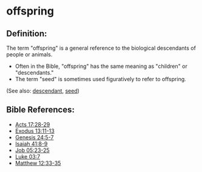 # offspring #

## Definition: ##

The term "offspring" is a general reference to the biological descendants of people or animals.

* Often in the Bible, "offspring" has the same meaning as "children" or "descendants."
* The term "seed" is sometimes used figuratively to refer to offspring.

(See also: [descendant](../other/descendant.md), [seed](../kt/seed.md))

## Bible References: ##

* [Acts 17:28-29](en/tn/act/help/17/28)
* [Exodus 13:11-13](en/tn/exo/help/13/11)
* [Genesis 24:5-7](en/tn/gen/help/24/05)
* [Isaiah 41:8-9](en/tn/isa/help/41/08)
* [Job 05:23-25](en/tn/job/help/05/23)
* [Luke 03:7](en/tn/luk/help/03/07)
* [Matthew 12:33-35](en/tn/mat/help/12/33)